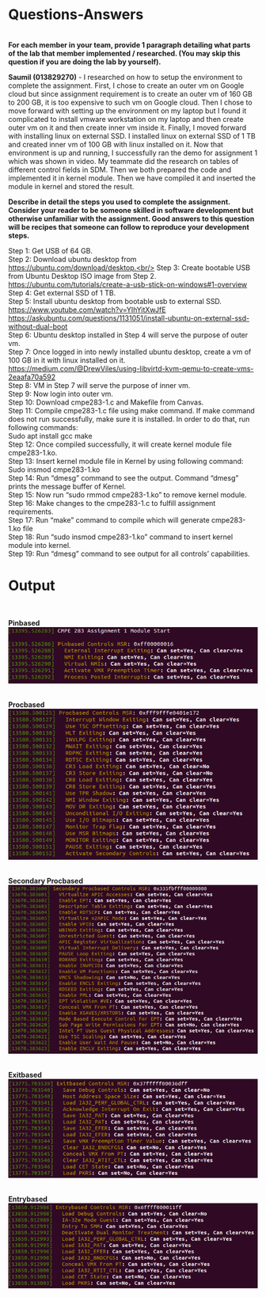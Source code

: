 <h1>Questions-Answers</h1><br/>
<b>For each member in your team, provide 1 paragraph detailing what parts of the lab that member implemented / researched. (You may skip this question if you are doing the lab by yourself).</b><br/>

<b>Saumil (013829270)</b> - I researched on how to setup the environment to complete the assignment. First, I chose to create an outer vm on Google cloud but since assignment requirement is to create an outer vm of 160 GB to 200 GB, it is too expensive to such vm on Google cloud. Then I chose to move forward with setting up the environment on my laptop but I found it complicated to install vmware workstation on my laptop and then create outer vm on it and then create inner vm inside it. Finally, I moved forward with installing linux on external SSD. I installed linux on external SSD of 1 TB and created inner vm of 100 GB with linux installed on it. Now that environment is up and running, I successfully ran the demo for assignment 1 which was shown in video. My teammate did the research on tables of different control fields in SDM. Then we both prepared the code and implemented it in kernel module. Then we have compiled it and inserted the module in kernel and stored the result.


<b>Describe in detail the steps you used to complete the assignment. Consider your reader to be someone skilled in software development but otherwise unfamiliar with the assignment. Good answers to this question will be recipes that someone can follow to reproduce your development steps.</b>

Step 1: Get USB of 64 GB.<br/>
Step 2: Download ubuntu desktop from https://ubuntu.com/download/desktop.<br/>
Step 3: Create bootable USB from Ubuntu Desktop ISO image from Step 2. https://ubuntu.com/tutorials/create-a-usb-stick-on-windows#1-overview<br/>
Step 4: Get external SSD of 1 TB.<br/>
Step 5: Install ubuntu desktop from bootable usb to external SSD. https://www.youtube.com/watch?v=YIhYitXwJfE<br/>
https://askubuntu.com/questions/1131051/install-ubuntu-on-external-ssd-without-dual-boot<br/>
Step 6: Ubuntu desktop installed in Step 4 will serve the purpose of outer vm.<br/>
Step 7: Once logged in into newly installed ubuntu desktop, create a vm of 100 GB in it with linux installed on it. https://medium.com/@DrewViles/using-libvirtd-kvm-qemu-to-create-vms-2eaafa70a592<br/>
Step 8: VM in Step 7 will serve the purpose of inner vm.<br/>
Step 9: Now login into outer vm.<br/>
Step 10: Download cmpe283-1.c and Makefile from Canvas.<br/>
Step 11: Compile cmpe283-1.c file using make command. If make command does not run successfully, make sure it is installed. In order to do that, run following commands:<br/>
Sudo apt install gcc make<br/>
Step 12: Once compiled successfully, it will create kernel module file cmpe283-1.ko.<br/>
Step 13: Insert kernel module file in Kernel by using following command:<br/>
Sudo insmod cmpe283-1.ko<br/>
Step 14: Run “dmesg” command to see the output. Command “dmesg” prints the message buffer of Kernel.<br/>
Step 15: Now run “sudo rmmod cmpe283-1.ko” to remove kernel module.<br/>
Step 16: Make changes to the cmpe283-1.c to fulfill assignment requirements.<br/>
Step 17: Run “make” command to compile which will generate cmpe283-1.ko file<br/>
Step 18: Run “sudo insmod cmpe283-1.ko” command to insert kernel module into kernel.<br/>
Step 19: Run “dmesg” command to see output for all controls’ capabilities.<br/>

<h1>Output</h1><br/>

<b>Pinbased</b><br/>
![Alt text](Screenshots/Pinbased.png?raw=true "Pinbased")<br/><br/>

<b>Procbased</b><br/>
![Alt text](Screenshots/Procbased.png?raw=true "Procbased")<br/><br/>

<b>Secondary Procbased</b><br/>
![Alt text](Screenshots/SecondaryProcbased.png?raw=true "Secondary Procbased")<br/><br/>

<b>Exitbased</b><br/>
![Alt text](Screenshots/Exitbased.png?raw=true "Exitbased")<br/><br/>

<b>Entrybased</b><br/>
![Alt text](Screenshots/Entrybased.png?raw=true "Entrybased")<br/>



